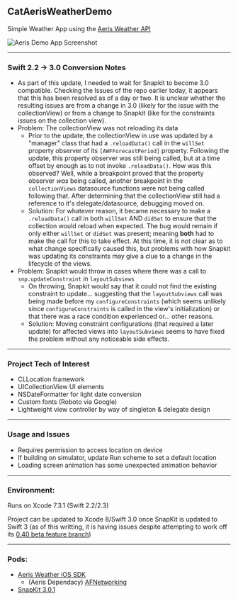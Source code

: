## CatAerisWeatherDemo
Simple Weather App using the [Aeris Weather API](http://www.aerisweather.com/support/docs/)

![Aeris Demo App Screenshot](http://i.imgur.com/QHc6oHC.png)

---
### Swift 2.2 -> 3.0 Conversion Notes
- As part of this update, I needed to wait for Snapkit to become 3.0 compatible. Checking the Issues of the repo earlier today, it appears that this has been resolved as of a day or two. It is unclear whether the resulting issues are from a change in 3.0 (likely for the issue with the collectionView) or from a change to Snapkit (like for the constraints issues on the collection view). 
- Problem: The collectionView was not reloading its data
  - Prior to the update, the collectionView in use was updated by a "manager" class that had a `.reloadData()` call in the `willSet` property observer of its `[AWFForecastPeriod]` property. Following the update, this property observer was still being called, but at a time offset by enough as to not invoke `.reloadData()`. How was this observed? Well, while a breakpoint proved that the property observer *was* being called, another breakpoint in the `collectionViews` datasource functions were not being called following that. After determining that the collectionView still had a reference to it's delegate/datasource, debugging moved on. 
  - Solution: For whatever reason, it became necessary to make a `.reloadData()` call in both `willSet` AND `didSet` to ensure that the collection would reload when expected. The bug would remain if only either `willSet` or `didSet` was present; meaning **both** had to make the call for this to take effect.  At this time, it is not clear as to what change specifically caused this, but problems with how Snapkit was updating its constraints may give a clue to a change in the lifecycle of the views. 
- Problem: Snapkit would throw in cases where there was a call to `snp.updateConstraint` in `layoutSubviews`
  - On throwing, Snapkit would say that it could not find the existing constraint to update... suggesting that the `layoutSubviews` call was being made before my `configureConstraints` (which seems unlikely since `configureConstraints` is called in the view's initialization) or that there was a race condition experienced or... other reasons. 
  - Solution: Moving constraint configurations (that required a later update) for affected views into `layoutSubviews` seems to have fixed the problem without any noticeable side effects. 

---
### Project Tech of Interest
- CLLocation framework
- UICollectionView UI elements
- NSDateFormatter for light date conversion
- Custom fonts (Roboto via Google)
- Lightweight view controller by way of singleton & delegate design

---
### Usage and Issues
- Requires permission to access location on device
- If building on simulator, update Run scheme to set a default location
- Loading screen animation has some unexpected animation behavior

--- 
### Environment: 
Runs on Xcode 7.3.1 (Swift 2.2/2.3)

Project can be updated to Xcode 8/Swift 3.0 once SnapKit is updated to Swift 3 (as of this writting, it is having issues despite attempting to work off its [0.40 beta feature branch](https://github.com/SnapKit/SnapKit/tree/feature/0.40.0))

---
### Pods: 
- [Aeris Weather iOS SDK](http://www.aerisweather.com/support/docs/toolkits/aeris-ios-sdk/)
  - (Aeris Dependacy) [AFNetworking](https://github.com/AFNetworking/AFNetworking)
- [SnapKit 3.0.1](https://github.com/SnapKit/SnapKit)

